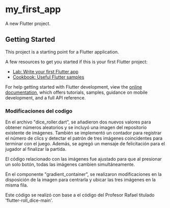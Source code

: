 # my_first_app

A new Flutter project.

## Getting Started

This project is a starting point for a Flutter application.

A few resources to get you started if this is your first Flutter project:

- [Lab: Write your first Flutter app](https://docs.flutter.dev/get-started/codelab)
- [Cookbook: Useful Flutter samples](https://docs.flutter.dev/cookbook)

For help getting started with Flutter development, view the
[online documentation](https://docs.flutter.dev/), which offers tutorials,
samples, guidance on mobile development, and a full API reference.

### Modificaciones del codigo 

En el archivo "dice_roller.dart", se añadieron dos nuevos valores para obtener números aleatorios y se incluyó una imagen del repositorio existente de imágenes. También se implementó un contador para registrar el número de clics y detectar el patrón de tres imágenes coincidentes para terminar con el juego. Además, se agregó un mensaje de felicitación para el jugador al finalizar la partida.

El código relacionado con las imágenes fue ajustado para que al presionar un solo botón, todas las imágenes cambien simultáneamente.

En el componente "gradient_container", se realizaron modificaciones en la disposición de la imagen para centrarla y ubicar las tres imágenes en la misma fila.

Este código se realizó con base a el código del Profesor Rafael titulado 'flutter-roll_dice-main'.
